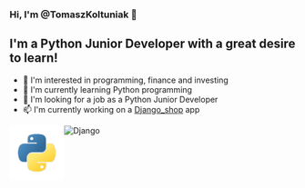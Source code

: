 ### Hi, I'm @TomaszKoltuniak 👋

## I'm a Python Junior Developer with a great desire to learn!
- 👀 I'm interested in programming, finance and investing
- 🌱 I'm currently learning Python programming
- 💞️ I'm looking for a job as a Python Junior Developer
- 📫 I'm currently working on a [Django_shop] app


<img align="left" alt="Python" width="96px" src="https://raw.githubusercontent.com/github/explore/80688e429a7d4ef2fca1e82350fe8e3517d3494d/topics/python/python.png" />
<img align="left" alt="Django" width="96px" src="https://avatars.githubusercontent.com/u/27804?s=200&v=4" />


[Django_shop]: https://github.com/TomaszKoltuniak/Django_shop
